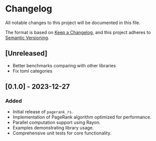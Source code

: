# Changelog

All notable changes to this project will be documented in this file.

The format is based on [Keep a Changelog](https://keepachangelog.com/en/1.0.0/),
and this project adheres to [Semantic Versioning](https://semver.org/spec/v2.0.0.html).

## [Unreleased]
- Better benchmarks comparing with other libraries
- Fix toml categories

## [0.1.0] - 2023-12-27
### Added
- Initial release of `pagerank_rs`.
- Implementation of PageRank algorithm optimized for performance.
- Parallel computation support using Rayon.
- Examples demonstrating library usage.
- Comprehensive unit tests for core functionality.

